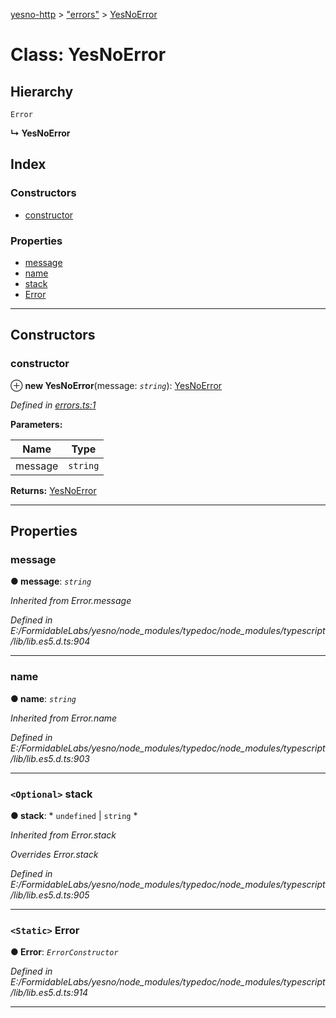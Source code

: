 [yesno-http](../README.md) > ["errors"](../modules/_errors_.md) > [YesNoError](../classes/_errors_.yesnoerror.md)

# Class: YesNoError

## Hierarchy

 `Error`

**↳ YesNoError**

## Index

### Constructors

* [constructor](_errors_.yesnoerror.md#constructor)

### Properties

* [message](_errors_.yesnoerror.md#message)
* [name](_errors_.yesnoerror.md#name)
* [stack](_errors_.yesnoerror.md#stack)
* [Error](_errors_.yesnoerror.md#error)

---

## Constructors

<a id="constructor"></a>

###  constructor

⊕ **new YesNoError**(message: *`string`*): [YesNoError](_errors_.yesnoerror.md)

*Defined in [errors.ts:1](https://github.com/FormidableLabs/yesno/blob/acc9f7a/src/errors.ts#L1)*

**Parameters:**

| Name | Type |
| ------ | ------ |
| message | `string` |

**Returns:** [YesNoError](_errors_.yesnoerror.md)

___

## Properties

<a id="message"></a>

###  message

**● message**: *`string`*

*Inherited from Error.message*

*Defined in E:/FormidableLabs/yesno/node_modules/typedoc/node_modules/typescript/lib/lib.es5.d.ts:904*

___
<a id="name"></a>

###  name

**● name**: *`string`*

*Inherited from Error.name*

*Defined in E:/FormidableLabs/yesno/node_modules/typedoc/node_modules/typescript/lib/lib.es5.d.ts:903*

___
<a id="stack"></a>

### `<Optional>` stack

**● stack**: * `undefined` &#124; `string`
*

*Inherited from Error.stack*

*Overrides Error.stack*

*Defined in E:/FormidableLabs/yesno/node_modules/typedoc/node_modules/typescript/lib/lib.es5.d.ts:905*

___
<a id="error"></a>

### `<Static>` Error

**● Error**: *`ErrorConstructor`*

*Defined in E:/FormidableLabs/yesno/node_modules/typedoc/node_modules/typescript/lib/lib.es5.d.ts:914*

___

